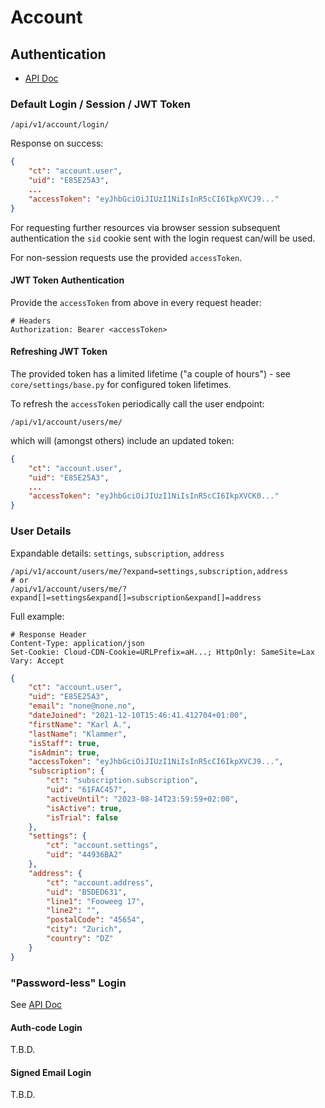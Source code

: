 # Account

## Authentication

 - [API Doc](http://local.obr-next:8080/api/v1/schema/redoc/#tag/authentication)

### Default Login / Session / JWT Token

```
/api/v1/account/login/
```

Response on success:

```json
{
    "ct": "account.user",
    "uid": "E85E25A3",
    ...
    "accessToken": "eyJhbGciOiJIUzI1NiIsInR5cCI6IkpXVCJ9..."
}
```

For requesting further resources via browser session subsequent authentication the `sid` cookie sent with the 
login request can/will be used.

For non-session requests use the provided `accessToken`.

#### JWT Token Authentication

Provide the `accessToken` from above in every request header:

```
# Headers
Authorization: Bearer <accessToken>
```


#### Refreshing JWT Token

The provided token has a limited lifetime ("a couple of hours") - see `core/settings/base.py` for configured token 
lifetimes.

To refresh the `accessToken` periodically call the user endpoint:

```
/api/v1/account/users/me/
```

which will (amongst others) include an updated token:

```json
{
    "ct": "account.user",
    "uid": "E85E25A3",
    ...
    "accessToken": "eyJhbGciOiJIUzI1NiIsInR5cCI6IkpXVCK0..."
}
```

### User Details

Expandable details: `settings`, `subscription`, `address`

```
/api/v1/account/users/me/?expand=settings,subscription,address
# or
/api/v1/account/users/me/?expand[]=settings&expand[]=subscription&expand[]=address
```

Full example:

```
# Response Header
Content-Type: application/json
Set-Cookie: Cloud-CDN-Cookie=URLPrefix=aH...; HttpOnly: SameSite=Lax
Vary: Accept
```
```json
{
    "ct": "account.user",
    "uid": "E85E25A3",
    "email": "none@none.no",
    "dateJoined": "2021-12-10T15:46:41.412704+01:00",
    "firstName": "Karl A.",
    "lastName": "Klammer",
    "isStaff": true,
    "isAdmin": true,
    "accessToken": "eyJhbGciOiJIUzI1NiIsInR5cCI6IkpXVCJ9...",
    "subscription": {
        "ct": "subscription.subscription",
        "uid": "61FAC457",
        "activeUntil": "2023-08-14T23:59:59+02:00",
        "isActive": true,
        "isTrial": false
    },
    "settings": {
        "ct": "account.settings",
        "uid": "44936BA2"
    },
    "address": {
        "ct": "account.address",
        "uid": "B5DED631",
        "line1": "Fooweeg 17",
        "line2": "",
        "postalCode": "45654",
        "city": "Zurich",
        "country": "DZ"
    }
}
```


### "Password-less" Login

See [API Doc](http://local.obr-next:8080/api/v1/schema/redoc/#tag/authentication)

#### Auth-code Login

T.B.D.

#### Signed Email Login

T.B.D.